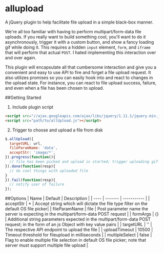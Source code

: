 # allupload
A jQuery plugin to help facilitate file upload in a simple black-box manner.

We're all too familiar with having to perform multipart/form-data file uploads.  If you really want to build something cool, you'll want to do it asynchronously, trigger it with a custom button, and show a fancy loading gif while doing it.  This requires a hidden `input` element, `form`, and `iframe` that will perform that actual `POST`.  I hated implementing this interaction over and over again.

This plugin will encapsulate all that cumbersome interaction and give you a convenient and easy to use API to fire and forget a file upload request.  It also utilizes promises so you can easily hook into and react to changes in the upload state.  For instance, you can react to file upload success, failure, and even when a file has been chosen to upload.

##Getting Started

1. Include plugin script
  ```html
  <script src="//ajax.googleapis.com/ajax/libs/jquery/1.11.1/jquery.min.js"></script>
  <script src="path/to/allUpload.js"></script>
  ```
2. Trigger to choose and upload a file from disk
  ```javascript
  $.allUpload({
    targetURL: url,
    fileParamName: 'data',
    acceptStr: 'image/*',
  }).progress(function(){
    // file has been picked and upload is started; trigger uploading gif
  }).done(function(resp){
    // do cool things with uploaded file
  }
  }).fail(function(resp){
    // notify user of failure
  });
  ```

##Options
| Name | Default | Description |
| ---- | ------- | ----------- |
| acceptStr | * | Accept string which will dictate the file type filter on the default OS file picker|
| fileParamName | file | Post parameter name the server is expecting in the multipart/form-data POST request |
| formArgs | {} | Additional string parameters expected in the multipart/form-data POST request; in the form of an js Object with key value pairs |
| targetURL | '' | The respective API endpoint to upload the file |
| uploadTimeout | 10500 | Timeout threshold for fileupload in milliseconds |
| multipleSelect | false | Flag to enable multiple file selection in default OS file picker; note that server must support multiple file upload |